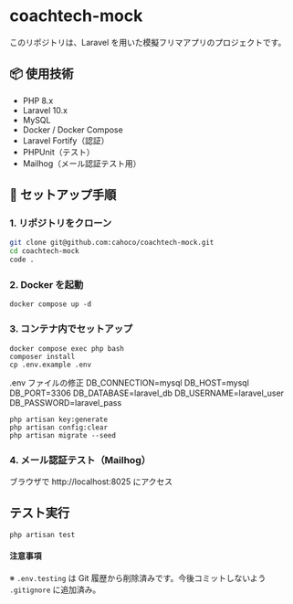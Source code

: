 # coachtech-mock

このリポジトリは、Laravel を用いた模擬フリマアプリのプロジェクトです。

## 📦 使用技術

- PHP 8.x
- Laravel 10.x
- MySQL
- Docker / Docker Compose
- Laravel Fortify（認証）
- PHPUnit（テスト）
- Mailhog（メール認証テスト用）

## 🚀 セットアップ手順

### 1. リポジトリをクローン

```bash
git clone git@github.com:cahoco/coachtech-mock.git
cd coachtech-mock
code .

```

### 2. Docker を起動

```
docker compose up -d
```

### 3. コンテナ内でセットアップ

```
docker compose exec php bash
composer install
cp .env.example .env
```

.env ファイルの修正
DB_CONNECTION=mysql
DB_HOST=mysql
DB_PORT=3306
DB_DATABASE=laravel_db
DB_USERNAME=laravel_user
DB_PASSWORD=laravel_pass

```
php artisan key:generate
php artisan config:clear
php artisan migrate --seed
```

### 4. メール認証テスト（Mailhog）

ブラウザで http://localhost:8025 にアクセス

## テスト実行

```
php artisan test
```

#### 注意事項

※ `.env.testing` は Git 履歴から削除済みです。今後コミットしないよう `.gitignore` に追加済み。

